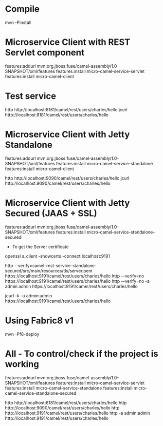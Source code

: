 # Compile 

mvn -Pinstall

# Microservice Client with REST Servlet component 

features:addurl mvn:org.jboss.fuse/camel-assembly/1.0-SNAPSHOT/xml/features
features:install micro-camel-service-servlet 
features:install micro-camel-client

# Test service

http http://localhost:8181/camel/rest/users/charles/hello
jcurl http://localhost:8181/camel/rest/users/charles/hello

# Microservice Client with Jetty Standalone 

features:addurl mvn:org.jboss.fuse/camel-assembly/1.0-SNAPSHOT/xml/features
features:install micro-camel-service-standalone 
features:install micro-camel-client

http http://localhost:9090/camel/rest/users/charles/hello
jcurl http://localhost:9090/camel/rest/users/charles/hello

# Microservice Client with Jetty Secured (JAAS + SSL) 

features:addurl mvn:org.jboss.fuse/camel-assembly/1.0-SNAPSHOT/xml/features
features:install micro-camel-service-standalone-secured 

* To get the Server certificate 

openssl s_client -showcerts -connect localhost:9191

http --verify=camel-rest-service-standalone-secured/src/main/resources/tls/server.pem https://localhost:9191/camel/rest/users/charles/hello
http --verify=no https://localhost:9191/camel/rest/users/charles/hello
http --verify=no -a admin:admin https://localhost:9191/camel/rest/users/charles/hello

jcurl -k -u admin:admin https://localhost:9191/camel/rest/users/charles/hello

# Using Fabric8 v1 

mvn -Pf8-deploy


# All - To control/check if the project is working

features:addurl mvn:org.jboss.fuse/camel-assembly/1.0-SNAPSHOT/xml/features
features:install micro-camel-service-servlet
features:install micro-camel-service-standalone
features:install micro-camel-service-standalone-secured

http http://localhost:8181/camel/rest/users/charles/hello
http http://localhost:9090/camel/rest/users/charles/hello
http http://localhost:9191/camel/rest/users/charles/hello
http -a admin:admin http://localhost:9191/camel/rest/users/charles/hello

